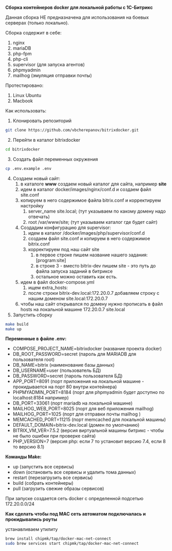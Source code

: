 **Сборка контейнеров docker для локальной работы с 1С-Битрикс**

Данная сборка НЕ предназначена для использования на боевых серверах (только локально).

Сборка содержит в себе:

1. nginx
2. mariaDB
3. php-fpm
4. php-cli
5. supervisor (для запуска агентов)
6. phpmyadmin
7. mailhog (эмуляция отправки почты)

Протестировано:
1. Linux Ubuntu
2. Macbook 

Как использовать:

1. Клонировать репозиторий
```bash
git clone https://github.com/vbcherepanov/bitrixdocker.git 
```
2. Перейти в каталог bitrixdocker
```bash
cd bitrixdocker
```
3. Создать файл переменных окружения
```bash
cp .env.example .env 
```
4. Создаем новый сайт:
   1. в каталоге **www** создаем новый каталог для сайта, например **site**
   2. идем в каталог docker/images/nginx/conf.d и создаем файл site.conf
   3. копируем в него содержимое файла bitrix.conf и корректируем настройку
      1. server_name site.local; (тут указываем по какому домену надо отвечать)
      2. root /var/www/site; (тут указываем каталог где будет сайт)
   4. Создадим конфигурацию для supervisor:
      1. идем в каталог /docker/images/php/supervisor/conf.d
      2. создаем файл site.conf и копируем в него содержимое bitrix.conf
      3. корректируем под наш сайт site
         1. в первое строке пишем название нашего задания: [program:site]
         2. в строке 3 - вместо bitrix-dev пишем site - это путь до файла запуска заданий в битриксе 
         3. остальное можно оставить как есть.
   5. идем в файл docker-compose.yml
      1. ищем extra_hosts:
      2. после строки bitrix-dev.local:172.20.0.7 добавляем строку с нашим доменом site.local:172.20.0.7
   6. чтобы наш сайт открывался по домену нужно прописать в файл hosts на локальной машине 172.20.0.7 site.local 
5. Запустить сборку
```bash
make build
make up
```

**Переменные в файле .env:**

* COMPOSE_PROJECT_NAME=bitrixdocker (название проекта docker)
* DB_ROOT_PASSWORD=secret  (пароль для MARIADB для пользователя root)
* DB_NAME=bitrix (наименование базы данных)
* DB_USERNAME=user (пользователь БД)
* DB_PASSWORD=secret (пароль пользователя БД)
* APP_PORT=8091 (порт приложения на локальной машине - прокидывается на порт 80 внутри контейнера)
* PHPMYADMIN_PORT=8184 (порт для phpmyadmin будет доступно по localhost:8184 например) 
* DB_PORT=33061 (порт mariadb на локальной машине)
* MAILHOG_WEB_PORT=8025 (порт для веб приложения mailhog)
* MAILHOG_PORT=1025 (порт для отправки почты mailhog )
* MEMCACHED_PORT=11215 (порт memcached для локальной машины)
* DEFAULT_DOMAIN=bitrix-dev.local (домен по умолчанию)
* BITRIX_VM_VER=7.5.2 (версия виртуальной машины битрикс - чтобы не было ошибки при проверке сайта)
* PHP_VERSION=7 (версия php: если 7 то установит версию 7.4, если 8 то версию 8.1)

**Команды Make:**

* up (запустить все сервисы)
* down (остановить все сервисы и удалить тома данных)
* restart (перезагрузить все сервисы)
* build (собрать контейнеры)
* pull (загрузить свежие образы сервисов)

При запуске создается сеть docker с определенной подсетью 172.20.0.0/24

**Как сделать чтобы под MAC сеть автоматом подключалась и прокидывались роуты**

устанавливаем утилиту

```bash
brew install chipmk/tap/docker-mac-net-connect
sudo brew services start chipmk/tap/docker-mac-net-connect
```
